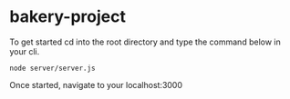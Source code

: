 # bakery-project

To get started cd into the root directory and type the command below in your cli.

    node server/server.js

Once started, navigate to your localhost:3000
